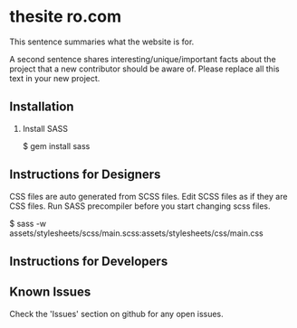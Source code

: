thesite ro.com
===============

This sentence summaries what the website is for.

A second sentence shares interesting/unique/important facts about the project that a new contributor should be aware of.
Please replace all this text in your new project.

Installation
------------

1. Install SASS

    $ gem install sass

Instructions for Designers
--------------------------

CSS files are auto generated from SCSS files. Edit SCSS files as if they are CSS files.
Run SASS precompiler before you start changing scss files.

$ sass -w assets/stylesheets/scss/main.scss:assets/stylesheets/css/main.css


Instructions for Developers
---------------------------




Known Issues
------------

Check the 'Issues' section on github for any open issues.
